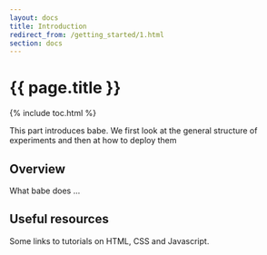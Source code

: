 ```yaml
---
layout: docs
title: Introduction
redirect_from: /getting_started/1.html
section: docs
---
```


# {{ page.title }}

{% include toc.html %}

This part introduces babe. We first look at the general structure of experiments and then at how to deploy them

## Overview

What babe does ... 

## Useful resources

Some links to tutorials on HTML, CSS and Javascript.
